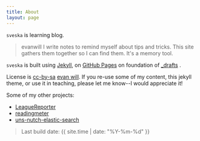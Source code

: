 ```yaml
---
title: About
layout: page
---
```




`sveska` is learning blog.
 
>evanwill
>I write notes to remind myself about tips and tricks.
>This site gathers them together so I can find them.
>It's a memory tool. 

`sveska` is built using [Jekyll](https://jekyllrb.com/), 
on [GitHub Pages](https://pages.github.com/) 
on foundation of [_drafts](https://github.com/evanwill/_drafts) .

License is <a href="https://creativecommons.org/licenses/by-sa/4.0/" target="_blank" title="license">cc-by-sa</a> [evan will](https://github.com/evanwill).
If you re-use some of my content, this jekyll theme, or use it in teaching, please let me know--I would appreciate it!


Some of my other projects:

- [LeagueReporter](https://github.com/acailic/LeagueReporter)
- [readingmeter](https://github.com/acailic/readingmeter)
- [uns-nutch-elastic-search](https://github.com/acailic/uns-nutch-elastic-search)

> Last build date: {{ site.time | date: "%Y-%m-%d" }}
